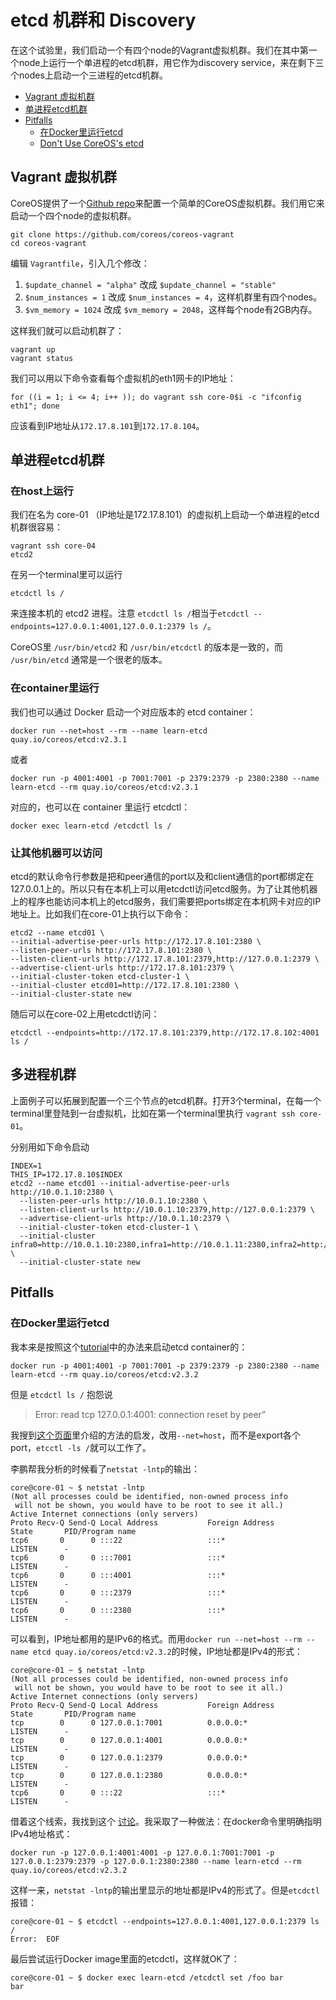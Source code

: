 # etcd 机群和 Discovery

在这个试验里，我们启动一个有四个node的Vagrant虚拟机群。我们在其中第一个node上运行一个单进程的etcd机群，用它作为discovery service，来在剩下三个nodes上启动一个三进程的etcd机群。

  * [Vagrant 虚拟机群](#vagrant-虚拟机群)
  * [单进程etcd机群](#单进程etcd机群)
  * [Pitfalls](#pitfalls)
    * [在Docker里运行etcd](#在docker里运行etcd)
    * [Don't Use CoreOS's etcd](#dont-use-coreoss-etcd)


## Vagrant 虚拟机群

CoreOS提供了一个[Github repo](https://github.com/coreos/coreos-vagrant)来配置一个简单的CoreOS虚拟机群。我们用它来启动一个四个node的虚拟机群。

```
git clone https://github.com/coreos/coreos-vagrant
cd coreos-vagrant
```

编辑 `Vagrantfile`，引入几个修改：

1. `$update_channel = "alpha"` 改成 `$update_channel = "stable"`
1. `$num_instances = 1` 改成 `$num_instances = 4`，这样机群里有四个nodes。
1. `$vm_memory = 1024` 改成 `$vm_memory = 2048`，这样每个node有2GB内存。

这样我们就可以启动机群了：

```
vagrant up
vagrant status
```

我们可以用以下命令查看每个虚拟机的eth1网卡的IP地址：

```
for ((i = 1; i <= 4; i++ )); do vagrant ssh core-0$i -c "ifconfig eth1"; done
```

应该看到IP地址从`172.17.8.101`到`172.17.8.104`。



## 单进程etcd机群

### 在host上运行

我们在名为 core-01 （IP地址是172.17.8.101）的虚拟机上启动一个单进程的etcd机群很容易：

```
vagrant ssh core-04
etcd2
```

在另一个terminal里可以运行

```
etcdctl ls /
```

来连接本机的 etcd2 进程。注意 `etcdctl ls /`相当于`etcdctl --endpoints=127.0.0.1:4001,127.0.0.1:2379 ls /`。

CoreOS里 `/usr/bin/etcd2` 和 `/usr/bin/etcdctl` 的版本是一致的，而 `/usr/bin/etcd` 通常是一个很老的版本。

### 在container里运行

我们也可以通过 Docker 启动一个对应版本的 etcd container：

```
docker run --net=host --rm --name learn-etcd quay.io/coreos/etcd:v2.3.1
```

或者

```
docker run -p 4001:4001 -p 7001:7001 -p 2379:2379 -p 2380:2380 --name learn-etcd --rm quay.io/coreos/etcd:v2.3.1
```

对应的，也可以在 container 里运行 etcdctl：

```
docker exec learn-etcd /etcdctl ls /
```

### 让其他机器可以访问

etcd的默认命令行参数是把和peer通信的port以及和client通信的port都绑定在127.0.0.1上的。所以只有在本机上可以用etcdctl访问etcd服务。为了让其他机器上的程序也能访问本机上的etcd服务，我们需要把ports绑定在本机网卡对应的IP地址上。比如我们在core-01上执行以下命令：

```
etcd2 --name etcd01 \
--initial-advertise-peer-urls http://172.17.8.101:2380 \
--listen-peer-urls http://172.17.8.101:2380 \
--listen-client-urls http://172.17.8.101:2379,http://127.0.0.1:2379 \
--advertise-client-urls http://172.17.8.101:2379 \
--initial-cluster-token etcd-cluster-1 \
--initial-cluster etcd01=http://172.17.8.101:2380 \
--initial-cluster-state new
```

随后可以在core-02上用etcdctl访问：

```
etcdctl --endpoints=http://172.17.8.101:2379,http://172.17.8.102:4001 ls /
```


## 多进程机群

上面例子可以拓展到配置一个三个节点的etcd机群。打开3个terminal，在每一个terminal里登陆到一台虚拟机，比如在第一个terminal里执行 `vagrant ssh core-01`。

分别用如下命令启动

```
INDEX=1
THIS_IP=172.17.8.10$INDEX
etcd2 --name etcd01 --initial-advertise-peer-urls http://10.0.1.10:2380 \
  --listen-peer-urls http://10.0.1.10:2380 \
  --listen-client-urls http://10.0.1.10:2379,http://127.0.0.1:2379 \
  --advertise-client-urls http://10.0.1.10:2379 \
  --initial-cluster-token etcd-cluster-1 \
  --initial-cluster infra0=http://10.0.1.10:2380,infra1=http://10.0.1.11:2380,infra2=http://10.0.1.12:2380 \
  --initial-cluster-state new
```

## Pitfalls

### 在Docker里运行etcd

我本来是按照这个[tutorial](https://coreos.com/etcd/docs/latest/docker_guide.html)中的办法来启动etcd container的：

```
docker run -p 4001:4001 -p 7001:7001 -p 2379:2379 -p 2380:2380 --name learn-etcd --rm quay.io/coreos/etcd:v2.3.2
```

但是 `etcdctl ls /` 抱怨说

> Error:  read tcp 127.0.0.1:4001: connection reset by peer”

我搜到[这个页面](https://github.com/coreos/etcd/blob/master/Documentation/op-guide/container.md#docker)里介绍的方法的启发，改用`--net=host`，而不是export各个port，`etcctl -ls /`就可以工作了。

李鹏帮我分析的时候看了`netstat -lntp`的输出：
```
core@core-01 ~ $ netstat -lntp
(Not all processes could be identified, non-owned process info
 will not be shown, you would have to be root to see it all.)
Active Internet connections (only servers)
Proto Recv-Q Send-Q Local Address           Foreign Address         State       PID/Program name    
tcp6       0      0 :::22                   :::*                    LISTEN      -                   
tcp6       0      0 :::7001                 :::*                    LISTEN      -                   
tcp6       0      0 :::4001                 :::*                    LISTEN      -                   
tcp6       0      0 :::2379                 :::*                    LISTEN      -                   
tcp6       0      0 :::2380                 :::*                    LISTEN      -
```

可以看到，IP地址都用的是IPv6的格式。而用`docker run --net=host --rm
--name etcd quay.io/coreos/etcd:v2.3.2`的时候，IP地址都是IPv4的形式：

```
core@core-01 ~ $ netstat -lntp
(Not all processes could be identified, non-owned process info
 will not be shown, you would have to be root to see it all.)
Active Internet connections (only servers)
Proto Recv-Q Send-Q Local Address           Foreign Address         State       PID/Program name    
tcp        0      0 127.0.0.1:7001          0.0.0.0:*               LISTEN      -                   
tcp        0      0 127.0.0.1:4001          0.0.0.0:*               LISTEN      -                   
tcp        0      0 127.0.0.1:2379          0.0.0.0:*               LISTEN      -                   
tcp        0      0 127.0.0.1:2380          0.0.0.0:*               LISTEN      -                   
tcp6       0      0 :::22                   :::*                    LISTEN      -                   
```

借着这个线索，我找到这个
[讨论](https://github.com/docker/docker/issues/2174)。我采取了一种做法：在docker命令里明确指明IPv4地址格式：

```
docker run -p 127.0.0.1:4001:4001 -p 127.0.0.1:7001:7001 -p 127.0.0.1:2379:2379 -p 127.0.0.1:2380:2380 --name learn-etcd --rm quay.io/coreos/etcd:v2.3.2
```

这样一来，`netstat -lntp`的输出里显示的地址都是IPv4的形式了。但是`etcdctl`报错：

```
core@core-01 ~ $ etcdctl --endpoints=127.0.0.1:4001,127.0.0.1:2379 ls /
Error:  EOF
```

最后尝试运行Docker image里面的etcdctl，这样就OK了：

```
core@core-01 ~ $ docker exec learn-etcd /etcdctl set /foo bar
bar
```

